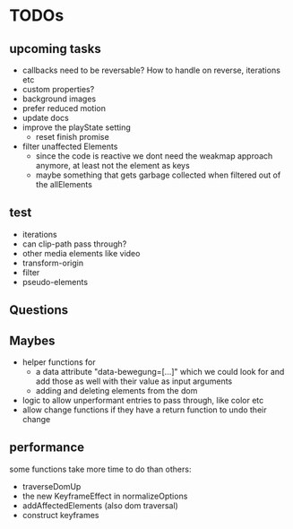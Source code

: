 # TODOs

## upcoming tasks

- callbacks need to be reversable? How to handle on reverse, iterations etc
- custom properties?
- background images
- prefer reduced motion
- update docs
- improve the playState setting
  - reset finish promise
- filter unaffected Elements
  - since the code is reactive we dont need the weakmap approach anymore, at least not the element as keys
  - maybe something that gets garbage collected when filtered out of the allElements

## test

- iterations
- can clip-path pass through?
- other media elements like video
- transform-origin
- filter
- pseudo-elements

## Questions

## Maybes

- helper functions for
  - a data attribute "data-bewegung=[...]" which we could look for and add those as well with their value as input arguments
  - adding and deleting elements from the dom
- logic to allow unperformant entries to pass through, like color etc
- allow change functions if they have a return function to undo their change

## performance

some functions take more time to do than others:

- traverseDomUp
- the new KeyframeEffect in normalizeOptions
- addAffectedElements (also dom traversal)
- construct keyframes
